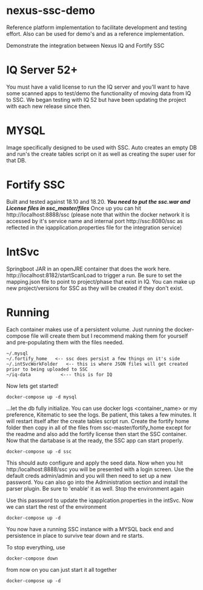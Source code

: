# nexus-ssc-demo

Reference platform implementation to facilitate development and testing effort. Also can be used for demo's and as a reference implementation.

Demonstrate the integration between Nexus IQ and Fortify SSC

# IQ Server 52+
You must have a valid license to run the IQ server and you'll want to have some scanned apps to test/demo the functionality of moving data from IQ to SSC. We began testing with IQ 52 but have been updating the project with each new release since then.

# MYSQL
Image specifically designed to be used with SSC. Auto creates an empty DB and run's the create tables script on it as well as creating the super user for that DB.

# Fortify SSC
Built and tested against 18.10 and 18.20. ***You need to put the ssc.war and License files in ssc_master/files***
Once up you can hit http://localhost:8888/ssc  (please note that within the docker network it is accessed by it's service name and internal port http://ssc:8080/ssc as reflected in the iqapplication.properties file for the integration service)

# IntSvc
Springboot JAR in an openJRE container that does the work here. http://localhost:8182/startScanLoad to trigger a run. Be sure to set the mapping.json file to point to project/phase that exist in IQ. You can make up new project/versions for SSC as they will be created if they don't exist.



# Running

Each container makes use of a persistent volume. Just running the docker-compose file will create them but I recommend making them for yourself and pre-populating them with the files needed.

```
~/.mysql
~/.fortify_home   <-- ssc does persist a few things on it's side
~/.intSvcWorkFolder   <-- this is where JSON files will get created prior to being uploaded to SSC
~/iq-data           <--- this is for IQ
```

Now lets get started!

```
docker-compose up -d mysql
```

...let the db fully initialize. You can use docker logs <container_name> or my preference, Kitematic to see the logs. Be patient, this takes a few minutes. It will restart itself after the create tables script run.
Create the fortify home folder then copy in all of the files from ssc-master/fortify_home except for the readme and also add the fortify license then start the SSC container. Now that the dartabase is at the ready, the SSC app can start properly.

```
docker-compose up -d ssc
```
This should auto configure and apply the seed data. Now when you hit http:/localhost:8888/ssc you will be presented with a login screen. Use the default creds admin/admin and you will then need to set up a new password. You can also go into the Administration section and install the parser plugin. Be sure to 'enable' it as well.
Stop the environment again

Use this password to update the iqapplcation.properties in the intSvc. Now we can start the rest of the environment

```
docker-compose up -d
```

You now have a running SSC instance with a MYSQL back end and persistence in place to survive tear down and re starts.

To stop everything, use
```
docker-compose down
```
from now on you can just start it all together
```
docker-compose up -d
```
